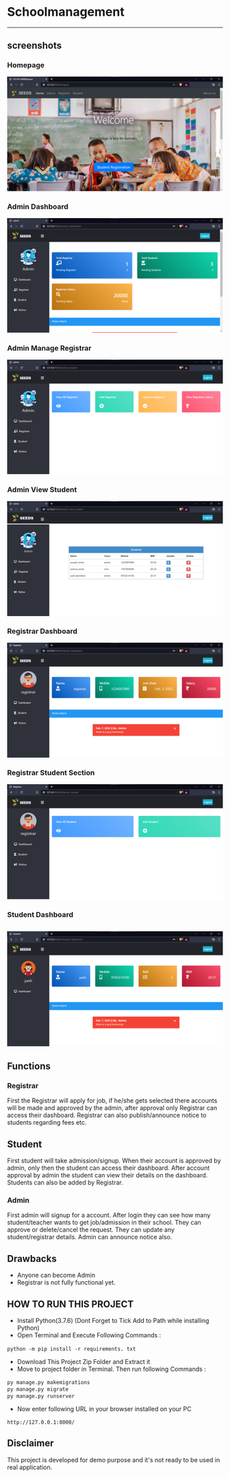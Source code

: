# Schoolmanagement
---
## screenshots
### Homepage
![homepage snap](https://github.com/yash-g101/SEEDS/blob/main/static/screenshots/dashboard1.png?raw=true)
### Admin Dashboard
![dashboard snap](https://github.com/yash-g101/SEEDS/blob/main/static/screenshots/admin_dashboard.png?raw=true)
### Admin Manage Registrar
![invoice snap](https://github.com/yash-g101/SEEDS/blob/main/static/screenshots/admin_reg_section.png?raw=true)
### Admin View Student
![doctor snap](https://github.com/yash-g101/SEEDS/blob/main/static/screenshots/admin_view_students.png?raw=true)
### Registrar Dashboard
![doctor snap](https://github.com/yash-g101/SEEDS/blob/main/static/screenshots/registrar_dashboard.png?raw=true)
### Registrar Student Section 
![doctor snap](https://github.com/yash-g101/SEEDS/blob/main/static/screenshots/registrar_student_section.png?raw=true)
### Student Dashboard
![doctor_snap](https://github.com/yash-g101/SEEDS/blob/main/static/screenshots/student_dashboard.png?raw=true)
---

## Functions
### Registrar
First the Registrar will apply for job, if he/she gets selected there accounts will be made and approved by the admin, after approval only Registrar can access their dashboard.
Registrar can also publish/announce notice to students regarding fees etc.

## Student
First student will take admission/signup.
When their account is approved by admin, only then the student can access their dashboard.
After account approval by admin the student can view their details on the dashboard.
Students can also be added by Registrar. 

### Admin
First admin will signup for a account.
After login they can see how many student/teacher wants to get job/admission in their school.
They can approve or delete/cancel the request.
They can update any student/registrar details.
Admin can announce notice also.


## Drawbacks
- Anyone can become Admin
- Registrar is not fully functional yet.

## HOW TO RUN THIS PROJECT
- Install Python(3.7.6) (Dont Forget to Tick Add to Path while installing Python)
- Open Terminal and Execute Following Commands :

``` python -m pip install -r requirements. txt ```


- Download This Project Zip Folder and Extract it
- Move to project folder in Terminal. Then run following Commands :
```
py manage.py makemigrations
py manage.py migrate
py manage.py runserver
```
- Now enter following URL in your browser installed on your PC
```
http://127.0.0.1:8000/
```

## Disclaimer
This project is developed for demo purpose and it's not ready to be used in real application.


